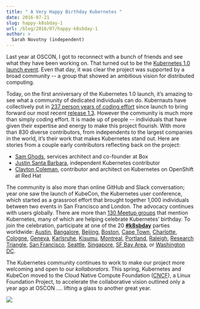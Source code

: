 ```yaml
---
title: " A Very Happy Birthday Kubernetes "
date: 2016-07-21
slug: happy-k8sbday-1
url: /blog/2016/07/happy-k8sbday-1
author: >
  Sarah Novotny (independent)
---
```

Last year at OSCON, I got to reconnect with a bunch of friends and see what they have been working on. That turned out to be the [Kubernetes 1.0 launch event](https://www.youtube.com/playlist?list=PL69nYSiGNLP0Ljwa9J98xUd6UlM604Y-l). Even that day, it was clear the project was supported by a broad community -- a group that showed an ambitious vision for distributed computing.&nbsp;  

Today, on the first anniversary of the Kubernetes 1.0 launch, it’s amazing to see what a community of dedicated individuals can do. Kubernauts have collectively put in [237 person years of coding effort](https://www.openhub.net/p/kubernetes) since launch to bring forward our most recent [release 1.3](https://kubernetes.io/blog/2016/07/kubernetes-1-3-bridging-cloud-native-and-enterprise-workloads/). However the community is much more than simply coding effort. It is made up of people -- individuals that have given their expertise and energy to make this project flourish. With more than 830 diverse contributors, from independents to the largest companies in the world, it’s their work that makes Kubernetes stand out. Here are stories from a couple early contributors reflecting back on the project:


- [Sam Ghods](https://www.box.com/blog/kubernetes-box-microservices-maximum-velocity/), services architect and co-founder at Box
- [Justin Santa Barbara](https://kubernetes.io/blog/2016/07/oh-the-places-you-will-go), independent Kubernetes contributor
- [Clayton Coleman](https://kubernetes.io/blog/2016/07/the-bet-on-kubernetes), contributor and architect on Kubernetes on OpenShift at Red Hat

The community is also more than online GitHub and Slack conversation; year one saw the launch of KubeCon, the Kubernetes user conference, which started as a grassroot effort that brought together 1,000 individuals between two events in San Francisco and London. The advocacy continues with users globally. There are more than [130 Meetup groups](http://www.meetup.com/topics/kubernetes/) that mention Kubernetes, many of which are helping celebrate Kubernetes’ birthday. To join the celebration, participate at one of the 20 [**#k8sbday**](https://twitter.com/search?q=k8sbday&src=typd) parties worldwide:&nbsp;[Austin](http://www.meetup.com/Microservices-and-Containers-Austin/), [Bangalore](http://www.meetup.com/Bangalore-Kubernetes-Meetup/), [Beijing](http://www.meetup.com/Kubernetes-Meetup-Beijing/events/232537953/), [Boston](http://www.meetup.com/Boston-OpenShift-Meetup/), [Cape Town](http://www.meetup.com/Cape-Town-DevOps), [Charlotte](http://www.meetup.com/ccog-meetup/events/231626855/), [Cologne](http://www.meetup.com/de-DE/Kubernetes-Meetup-Cologne/), [Geneva](http://www.meetup.com/Kubernetes-Geneva/), [Karlsruhe](http://www.meetup.com/inovex-karlsruhe/events/232561446/), [Kisumu](http://www.meetup.com/Docker-Kisumu/events/232595339/), [Montreal](http://www.meetup.com/Kubernetes-Montreal/events/232726956/), [Portland](http://www.meetup.com/Cloud-Native-PDX), [Raleigh](http://www.meetup.com/Raleigh-Openshift-Meetup/), [Research Triangle](http://www.meetup.com/Triangle-Kubernetes-Meetup/), [San Francisco](https://www.eventbrite.com/e/kubernetes-birthday-bash-tickets-26250411688), [Seattle](http://www.meetup.com/Seattle-Kubernetes-Meetup/), [Singapore](http://www.meetup.com/GCPUGSG/events/232659329/), [SF Bay Area](http://www.meetup.com/Bay-Area-Kubernetes-Meetup/events/232623207/), or [Washington DC](http://www.meetup.com/DC-Kubernetes-Meetup/).  

The Kubernetes community continues to work to make our project more welcoming and open to our _kollaborators_. This spring, Kubernetes and KubeCon moved to the Cloud Native Compute Foundation ([CNCF](https://cncf.io/)), a Linux Foundation Project, to accelerate the collaborative vision outlined only a year ago at OSCON&nbsp;…. lifting a glass to another great year.  



[![](https://1.bp.blogspot.com/-Wn9QJb6wQ7w/V5Cm1Y2iKhI/AAAAAAAAAnc/SZ3yFFcxjmoqAmz9chp8o2KJJUoKI0KQwCLcB/s640/k8s%2BCommit%2BInfographic.png)](https://1.bp.blogspot.com/-Wn9QJb6wQ7w/V5Cm1Y2iKhI/AAAAAAAAAnc/SZ3yFFcxjmoqAmz9chp8o2KJJUoKI0KQwCLcB/s1600/k8s%2BCommit%2BInfographic.png)

